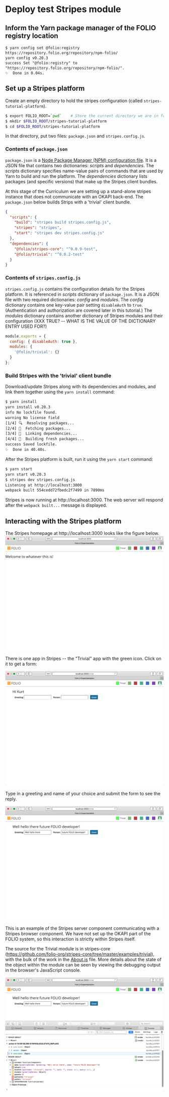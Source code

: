 # Deploy test Stripes module

## Inform the Yarn package manager of the FOLIO registry location

```
$ yarn config set @folio:registry https://repository.folio.org/repository/npm-folio/
yarn config v0.20.3
success Set "@folio:registry" to "https://repository.folio.org/repository/npm-folio/".
✨  Done in 0.04s.
```

## Set up a Stripes platform

Create an empty directory to hold the stripes configuration (called `stripes-tutorial-platform`).  

```bash
$ export FOLIO_ROOT=`pwd`    # Store the current directory we are in for later use
$ mkdir $FOLIO_ROOT/stripes-tutorial-platform
$ cd $FOLIO_ROOT/stripes-tutorial-platform
```

In that directory, put two files: `package.json` and `stripes.config.js`.

### Contents of `package.json`

`package.json` is a [Node Package Manager (NPM) configuration file](https://docs.npmjs.com/files/package.json). It is a JSON file that contains two dictionaries: _scripts_ and _dependencies_.  The _scripts_ dictionary specifies name-value pairs of commands that are used by Yarn to build and run the platform.  The _dependencies_ dictionary lists packages (and specific versions) that make up the Stripes client bundles.

At this stage of the Curriculum we are setting up a stand-alone stripes instance that does not communicate with an OKAPI back-end.  The `package.json` below builds Strips with a 'trivial' client bundle.

```json
{
  "scripts": {
    "build": "stripes build stripes.config.js",
    "stripes": "stripes",
    "start": "stripes dev stripes.config.js"
  },
  "dependencies": {
    "@folio/stripes-core": "^0.0.9-test",
    "@folio/trivial": "^0.0.2-test"
  }
}
```

### Contents of `stripes.config.js`
`stripes.config.js` contains the configuration details for the Stripes platform.  It is referenced in _scripts_ dictionary of `package.json`.  It is a JSON file with two required dictionaries: _config_ and _modules_.  The _config_ dictionary contains one key-value pair setting `disableAuth` to `true`.  (Authentication and authorization are covered later in this tutorial.)  The _modules_ dictionary contains another dictionary of Stripes modules and their configuration (XXX TRUE? -- WHAT IS THE VALUE OF THE DICTIONARY ENTRY USED FOR?)

```javascript
module.exports = {
  config: { disableAuth: true },
  modules: {
    '@folio/trivial': {}
  }
};
```
### Build Stripes with the 'trivial' client bundle

Download/update Stripes along with its dependencies and modules, and link them together using the `yarn install` command:

```bash
$ yarn install
yarn install v0.20.3
info No lockfile found.
warning No license field
[1/4] 🔍  Resolving packages...
[2/4] 🚚  Fetching packages...
[3/4] 🔗  Linking dependencies...
[4/4] 📃  Building fresh packages...
success Saved lockfile.
✨  Done in 40.40s.
```

After the Stripes platform is built, run it using the `yarn start` command:

```bash
$ yarn start
yarn start v0.20.3
$ stripes dev stripes.config.js
Listening at http://localhost:3000
webpack built 554cedd72fbedc2f7499 in 7890ms
```

Stripes is now running at http://localhost:3000. The web server will respond after the `webpack built...` message is displayed.

## Interacting with the Stripes platform

The Stripes homepage at http://localhost:3000 looks like the figure below.
![Stripes homepage](pics/01_Stripes_homepage.png)

There is one app in Stripes -- the "Trivial" app with the green icon.  Click on it to get a form:

![Trivial homepage](pics/01_Trivial_homepage.png)

Type in a greeting and name of your choice and submit the form to see the reply.

![Trivial reply](pics/01_Trivial_reply.png)

This is an example of the Stripes server component communicating with a Stripes browser component.  We have not set up the OKAPI part of the FOLIO system, so this interaction is strictly within Stripes itself.  

The source for the Trivial module is in stripes-core (https://github.com/folio-org/stripes-core/tree/master/examples/trivial), with the bulk of the work in the [About.js](https://github.com/folio-org/stripes-core/blob/master/examples/trivial/About.js) file.  More details about the state of the object within the module can be seen by viewing the debugging output in the browser's JavaScript console.

![Trivial reply with browser JavaScript console](pics/01_Trivial_reply_with_js_console.png)
